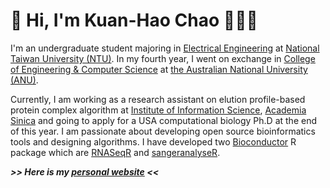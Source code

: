 # 👋 Hi, I'm Kuan-Hao Chao 🧑🏻‍💻

I'm an undergraduate student majoring in [Electrical Engineering](https://web.ee.ntu.edu.tw/eng/index.php) at [National Taiwan University (NTU)](https://www.ntu.edu.tw/english/index.html). In my fourth year, I went on exchange in [College of Engineering & Computer Science](https://cecs.anu.edu.au) at [the Australian National University (ANU)](https://www.anu.edu.au).

 Currently, I am working as a research assistant on elution profile-based protein complex algorithm at
[Institute of Information Science](https://www.iis.sinica.edu.tw), [Academia Sinica](https://www.sinica.edu.tw/en) and going to apply for a USA computational biology Ph.D at the end of this year. I am passionate about developing open source bioinformatics tools and designing algorithms. I have developed two [Bioconductor](https://www.bioconductor.org/) R package which are [RNASeqR](https://ieeexplore.ieee.org/document/8918337) and [sangeranalyseR](https://doi.org/10.1101/2020.05.18.102459).

***>> Here is my [personal website](https://kuanhao-chao.github.io) <<***
